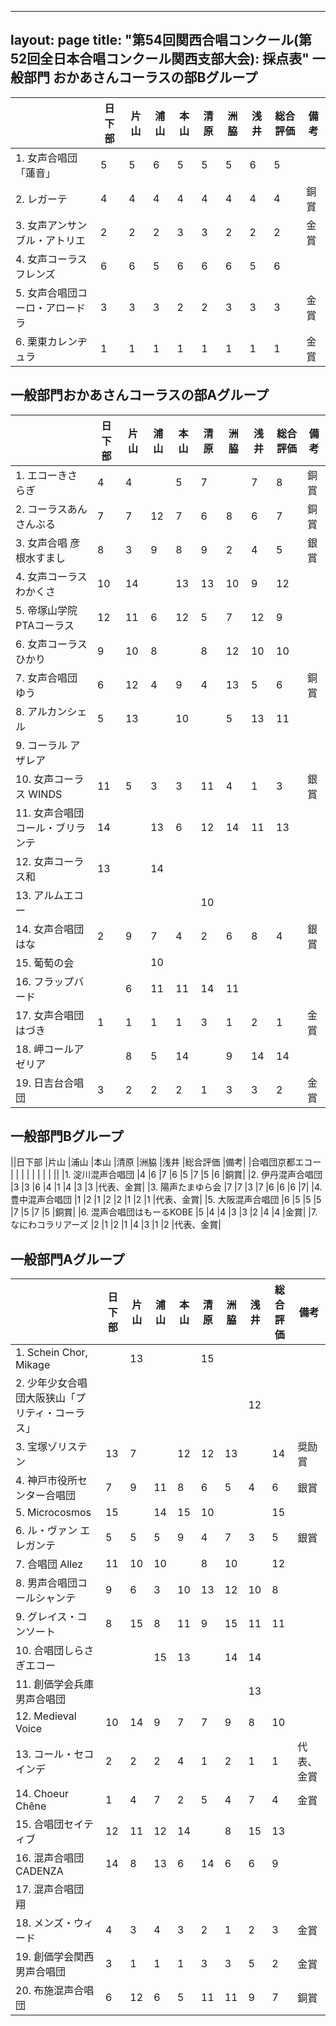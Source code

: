 ---
layout: page
title: "第54回関西合唱コンクール(第52回全日本合唱コンクール関西支部大会): 採点表"
一般部門 おかあさんコーラスの部Bグループ
----------------------------------------

|                                 | 日下部 | 片山 | 浦山 | 本山 | 清原 | 洲脇 | 浅井 | 総合評価 | 備考 |
|---------------------------------|--------|------|------|------|------|------|------|----------|------|
| 1. 女声合唱団「蓮音」           | 5      | 5    | 6    | 5    | 5    | 5    | 6    | 5        |      |
| 2. レガーテ                     | 4      | 4    | 4    | 4    | 4    | 4    | 4    | 4        | 銅賞 |
| 3. 女声アンサンブル・アトリエ   | 2      | 2    | 2    | 3    | 3    | 2    | 2    | 2        | 金賞 |
| 4. 女声コーラス フレンズ        | 6      | 6    | 5    | 6    | 6    | 6    | 5    | 6        |      |
| 5. 女声合唱団コーロ・アロードラ | 3      | 3    | 3    | 2    | 2    | 3    | 3    | 3        | 金賞 |
| 6. 栗東カレンヂュラ             | 1      | 1    | 1    | 1    | 1    | 1    | 1    | 1        | 金賞 |

一般部門おかあさんコーラスの部Aグループ
---------------------------------------

|                                  | 日下部 | 片山 | 浦山 | 本山 | 清原 | 洲脇 | 浅井 | 総合評価 | 備考 |
|----------------------------------|--------|------|------|------|------|------|------|----------|------|
| 1. エコーきさらぎ                | 4      | 4    |      | 5    | 7    |      | 7    | 8        | 銅賞 |
| 2. コーラスあんさんぶる          | 7      | 7    | 12   | 7    | 6    | 8    | 6    | 7        | 銅賞 |
| 3. 女声合唱 彦根水すまし         | 8      | 3    | 9    | 8    | 9    | 2    | 4    | 5        | 銀賞 |
| 4. 女声コーラス わかくさ         | 10     | 14   |      | 13   | 13   | 10   | 9    | 12       |      |
| 5. 帝塚山学院PTAコーラス         | 12     | 11   | 6    | 12   | 5    | 7    | 12   | 9        |      |
| 6. 女声コーラスひかり            | 9      | 10   | 8    |      | 8    | 12   | 10   | 10       |      |
| 7. 女声合唱団ゆう                | 6      | 12   | 4    | 9    | 4    | 13   | 5    | 6        | 銅賞 |
| 8. アルカンシェル                | 5      | 13   |      | 10   |      | 5    | 13   | 11       |      |
| 9. コーラル アザレア             |        |      |      |      |      |      |      |          |      |
| 10. 女声コーラス WINDS           | 11     | 5    | 3    | 3    | 11   | 4    | 1    | 3        | 銀賞 |
| 11. 女声合唱団コール・ブリランテ | 14     |      | 13   | 6    | 12   | 14   | 11   | 13       |      |
| 12. 女声コーラス和               | 13     |      | 14   |      |      |      |      |          |      |
| 13. アルムエコー                 |        |      |      |      | 10   |      |      |          |      |
| 14. 女声合唱団はな               | 2      | 9    | 7    | 4    | 2    | 6    | 8    | 4        | 銀賞 |
| 15. 葡萄の会                     |        |      | 10   |      |      |      |      |          |      |
| 16. フラップバード               |        | 6    | 11   | 11   | 14   | 11   |      |          |      |
| 17. 女声合唱団はづき             | 1      | 1    | 1    | 1    | 3    | 1    | 2    | 1        | 金賞 |
| 18. 岬コールアゼリア             |        | 8    | 5    | 14   |      | 9    | 14   | 14       |      |
| 19. 日吉台合唱団                 | 3      | 2    | 2    | 2    | 1    | 3    | 3    | 2        | 金賞 |

一般部門Bグループ
-----------------

||日下部 |片山 |浦山 |本山 |清原 |洲脇 |浅井 |総合評価 |備考|
|合唱団京都エコー  |  |  |  |  |  |  |  |  ||
|1. 淀川混声合唱団 |4 |6 |7 |6 |5 |7 |5 |6 |銅賞|
|2. 伊丹混声合唱団 |3 |3 |6 |4 |1 |4 |3 |3 |代表、金賞|
|3. 陽声たまゆら会 |7 |7 |3 |7 |6 |6 |6 |7|
|4. 豊中混声合唱団 |1 |2 |1 |2 |2 |1 |2 |1 |代表、金賞|
|5. 大阪混声合唱団 |6 |5 |5 |5 |7 |5 |7 |5 |銅賞|
|6. 混声合唱団はもーるKOBE |5 |4 |4 |3 |3 |2 |4 |4 |金賞|
|7. なにわコラリアーズ |2 |1 |2 |1 |4 |3 |1 |2 |代表、金賞|

一般部門Aグループ
-----------------

|                                                 | 日下部 | 片山 | 浦山 | 本山 | 清原 | 洲脇 | 浅井 | 総合評価 | 備考       |
|-------------------------------------------------|--------|------|------|------|------|------|------|----------|------------|
| 1. Schein Chor, Mikage                          |        | 13   |      |      | 15   |      |      |          |            |
| 2. 少年少女合唱団大阪狭山「プリティ・コーラス」 |        |      |      |      |      |      | 12   |          |            |
| 3. 宝塚ゾリステン                               | 13     | 7    |      | 12   | 12   | 13   |      | 14       | 奨励賞     |
| 4. 神戸市役所センター合唱団                     | 7      | 9    | 11   | 8    | 6    | 5    | 4    | 6        | 銀賞       |
| 5. Microcosmos                                  | 15     |      | 14   | 15   | 10   |      |      | 15       |            |
| 6. ル・ヴァン エレガンテ                        | 5      | 5    | 5    | 9    | 4    | 7    | 3    | 5        | 銀賞       |
| 7. 合唱団 Allez                                 | 11     | 10   | 10   |      | 8    | 10   |      | 12       |            |
| 8. 男声合唱団コールシャンテ                     | 9      | 6    | 3    | 10   | 13   | 12   | 10   | 8        |            |
| 9. グレイス・コンソート                         | 8      | 15   | 8    | 11   | 9    | 15   | 11   | 11       |            |
| 10. 合唱団しらさぎエコー                        |        |      | 15   | 13   |      | 14   | 14   |          |            |
| 11. 創価学会兵庫男声合唱団                      |        |      |      |      |      |      | 13   |          |            |
| 12. Medieval Voice                              | 10     | 14   | 9    | 7    | 7    | 9    | 8    | 10       |            |
| 13. コール・セコインデ                          | 2      | 2    | 2    | 4    | 1    | 2    | 1    | 1        | 代表、金賞 |
| 14. Choeur Chêne                                | 1      | 4    | 7    | 2    | 5    | 4    | 7    | 4        | 金賞       |
| 15. 合唱団セイティブ                            | 12     | 11   | 12   | 14   |      | 8    | 15   | 13       |            |
| 16. 混声合唱団 CADENZA                          | 14     | 8    | 13   | 6    | 14   | 6    | 6    | 9        |            |
| 17. 混声合唱団 翔                               |        |      |      |      |      |      |      |          |            |
| 18. メンズ・ウィード                            | 4      | 3    | 4    | 3    | 2    | 1    | 2    | 3        | 金賞       |
| 19. 創価学会関西男声合唱団                      | 3      | 1    | 1    | 1    | 3    | 3    | 5    | 2        | 金賞       |
| 20. 布施混声合唱団                              | 6      | 12   | 6    | 5    | 11   | 11   | 9    | 7        | 銅賞       |
